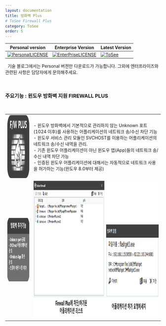 ```yaml
---
layout: documentation
title: 방화벽 Plus
# ToSee Firewall Plus
category: ToSee
order: 5
---
```

Personal version | Enterprise Version | Latest Version 
-------| ------- | -------
[![PersonalLICENSE](https://img.shields.io/badge/Personal_Version_license-freeware-lightgrey.svg)](https://www.isecurekr.com) | [![EnterPriseLICENSE](https://img.shields.io/badge/Enterprise_Version_license-Limited_time_license-blue.svg)](http://tosee.isecurekr.com/) | [![ToSee](https://img.shields.io/badge/ToSee-v2.0.0-orange)](http://tosee.isecurekr.com/)  


&nbsp;
기술 블로그에서는 Personal 버젼만 다운로드가 가능합니다. 그외에 엔터프라이즈와 관련된 사항은 담당자에게 문의해주세요.

&nbsp;
&nbsp;
### 주요기능 : 윈도우 방화벽 지원 FIREWALL PLUS
&nbsp;

|||
|:-----:|:-----|
| <img src="../../img/pic_btn04.png" width="205px" height="205px"/> | - 윈도우 방화벽에서 기본적으로 관리하지 않는 Unknown 포트(1024 이후)를 사용하는 어플리케이션의 네트워크 송/수신 차단 기능 <br> - 윈도우 서비스 관리 모듈인 SVCHOST를 이용하는 어플리케이션의 네트워크 송/수신 내역을 관리. <br> - 기존 윈도우 어플리케이션이 아닌 윈도우 앱(App)들의 네트워크 송/수신 내역 차단 가능 <br> - 인증된 윈도우 어플리케이션에 대해서는 자동적으로 네트워크 사용을 허가하는 기능(윈도우 8.0부터 제공) |
| <img src="../../img/pic_L04.png" width="205px" height="205px"/> | <img src="../../img/pic_screen04.png" width="1046px" height="446px"/> |

